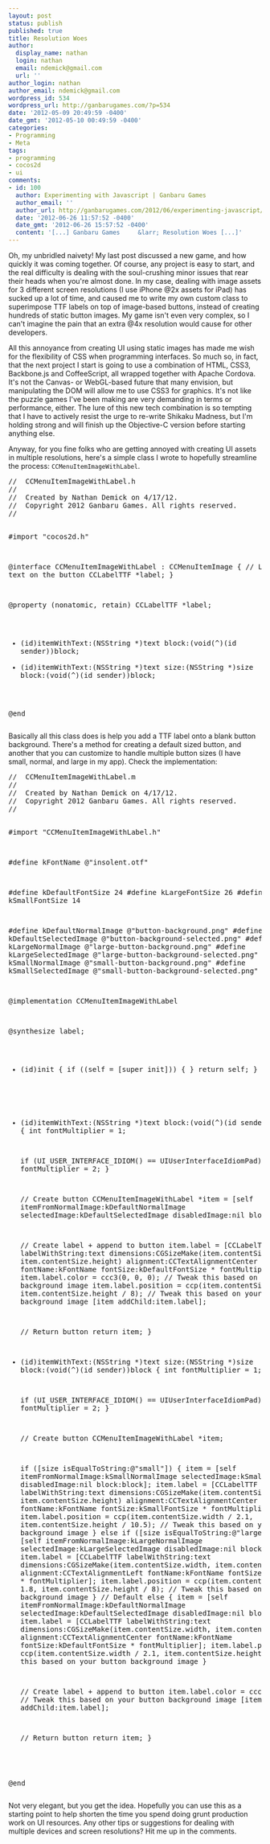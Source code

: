 ```yaml
---
layout: post
status: publish
published: true
title: Resolution Woes
author:
  display_name: nathan
  login: nathan
  email: ndemick@gmail.com
  url: ''
author_login: nathan
author_email: ndemick@gmail.com
wordpress_id: 534
wordpress_url: http://ganbarugames.com/?p=534
date: '2012-05-09 20:49:59 -0400'
date_gmt: '2012-05-10 00:49:59 -0400'
categories:
- Programming
- Meta
tags:
- programming
- cocos2d
- ui
comments:
- id: 100
  author: Experimenting with Javascript | Ganbaru Games
  author_email: ''
  author_url: http://ganbarugames.com/2012/06/experimenting-javascript/
  date: '2012-06-26 11:57:52 -0400'
  date_gmt: '2012-06-26 15:57:52 -0400'
  content: '[...] Ganbaru Games     &larr; Resolution Woes [...]'
---
```

<p>Oh, my unbridled naivety! My last post discussed a new game, and how quickly it was coming together. Of course, any project is easy to start, and the real difficulty is dealing with the soul-crushing minor issues that rear their heads when you're almost done. In my case, dealing with image assets for 3 different screen resolutions (I use iPhone @2x assets for iPad) has sucked up a lot of time, and caused me to write my own custom class to superimpose TTF labels on top of image-based buttons, instead of creating hundreds of static button images. My game isn't even very complex, so I can't imagine the pain that an extra @4x resolution would cause for other developers.</p>
<p>All this annoyance from creating UI using static images has made me wish for the flexibility of CSS when programming interfaces. So much so, in fact, that the next project I start is going to use a combination of HTML, CSS3, Backbone.js and CoffeeScript, all wrapped together with Apache Cordova. It's not the Canvas- or WebGL-based future that many envision, but manipulating the DOM will allow me to use CSS3 for graphics. It's not like the puzzle games I've been making are very demanding in terms or performance, either. The lure of this new tech combination is so tempting that I have to actively resist the urge to re-write Shikaku Madness, but I'm holding strong and will finish up the Objective-C version before starting anything else.</p>
<p>Anyway, for you fine folks who are getting annoyed with creating UI assets in multiple resolutions, here's a simple class I wrote to hopefully streamline the process: <code>CCMenuItemImageWithLabel</code>.</p>
<pre class="brush:cpp">
//  CCMenuItemImageWithLabel.h
//
//  Created by Nathan Demick on 4/17/12.
//  Copyright 2012 Ganbaru Games. All rights reserved.
//

#import "cocos2d.h"

@interface CCMenuItemImageWithLabel : CCMenuItemImage
{
    // Label w/ text on the button
    CCLabelTTF *label;
}

@property (nonatomic, retain) CCLabelTTF *label;

+ (id)itemWithText:(NSString *)text block:(void(^)(id sender))block;
+ (id)itemWithText:(NSString *)text size:(NSString *)size block:(void(^)(id sender))block;

@end
</pre>
<p>Basically all this class does is help you add a TTF label onto a blank button background. There's a method for creating a default sized button, and another that you can customize to handle multiple button sizes (I have small, normal, and large in my app). Check the implementation:</p>
<pre class="brush:cpp">
//  CCMenuItemImageWithLabel.m
//
//  Created by Nathan Demick on 4/17/12.
//  Copyright 2012 Ganbaru Games. All rights reserved.
//

#import "CCMenuItemImageWithLabel.h"

#define kFontName @"insolent.otf"

#define kDefaultFontSize 24
#define kLargeFontSize 26
#define kSmallFontSize 14

#define kDefaultNormalImage @"button-background.png"
#define kDefaultSelectedImage @"button-background-selected.png"
#define kLargeNormalImage @"large-button-background.png"
#define kLargeSelectedImage @"large-button-background-selected.png"
#define kSmallNormalImage @"small-button-background.png"
#define kSmallSelectedImage @"small-button-background-selected.png"


@implementation CCMenuItemImageWithLabel

@synthesize label;

- (id)init
{
    if ((self = [super init]))
    {
    }
    return self;
}


+ (id)itemWithText:(NSString *)text block:(void(^)(id sender))block
{
    int fontMultiplier = 1;
    
    if (UI_USER_INTERFACE_IDIOM() == UIUserInterfaceIdiomPad)
    {
        fontMultiplier = 2;
    }
    
    // Create button
    CCMenuItemImageWithLabel *item = [self itemFromNormalImage:kDefaultNormalImage selectedImage:kDefaultSelectedImage disabledImage:nil block:block];
    
    // Create label + append to button
    item.label = [CCLabelTTF labelWithString:text dimensions:CGSizeMake(item.contentSize.width, item.contentSize.height) alignment:CCTextAlignmentCenter fontName:kFontName fontSize:kDefaultFontSize * fontMultiplier];
    item.label.color = ccc3(0, 0, 0);    // Tweak this based on your button background image
    item.label.position = ccp(item.contentSize.width / 2.1, item.contentSize.height / 8);    // Tweak this based on your button background image
    [item addChild:item.label];
    
    // Return button
	return item;
}

+ (id)itemWithText:(NSString *)text size:(NSString *)size block:(void(^)(id sender))block
{
    int fontMultiplier = 1;
    
    if (UI_USER_INTERFACE_IDIOM() == UIUserInterfaceIdiomPad)
    {
        fontMultiplier = 2;
    }
    
    // Create button
    CCMenuItemImageWithLabel *item;
    
    if ([size isEqualToString:@"small"])
    {
        item = [self itemFromNormalImage:kSmallNormalImage selectedImage:kSmallSelectedImage disabledImage:nil block:block];
        item.label = [CCLabelTTF labelWithString:text dimensions:CGSizeMake(item.contentSize.width, item.contentSize.height) alignment:CCTextAlignmentCenter fontName:kFontName fontSize:kSmallFontSize * fontMultiplier];
        item.label.position = ccp(item.contentSize.width / 2.1, item.contentSize.height / 10.5);    // Tweak this based on your button background image
    }
    else if ([size isEqualToString:@"large"])
    {
        item = [self itemFromNormalImage:kLargeNormalImage selectedImage:kLargeSelectedImage disabledImage:nil block:block];
        item.label = [CCLabelTTF labelWithString:text dimensions:CGSizeMake(item.contentSize.width, item.contentSize.height) alignment:CCTextAlignmentLeft fontName:kFontName fontSize:kLargeFontSize * fontMultiplier];
        item.label.position = ccp(item.contentSize.width / 1.8, item.contentSize.height / 8);    // Tweak this based on your button background image
    }
    // Default
    else
    {
        item = [self itemFromNormalImage:kDefaultNormalImage selectedImage:kDefaultSelectedImage disabledImage:nil block:block];
        item.label = [CCLabelTTF labelWithString:text dimensions:CGSizeMake(item.contentSize.width, item.contentSize.height) alignment:CCTextAlignmentCenter fontName:kFontName fontSize:kDefaultFontSize * fontMultiplier];
        item.label.position = ccp(item.contentSize.width / 2.1, item.contentSize.height / 8);    // Tweak this based on your button background image
    }
    
    // Create label + append to button
    item.label.color = ccc3(0, 0, 0);    // Tweak this based on your button background image
    [item addChild:item.label];
    
    // Return button
	return item; 
}

@end
</pre>
<p>Not very elegant, but you get the idea. Hopefully you can use this as a starting point to help shorten the time you spend doing grunt production work on UI resources. Any other tips or suggestions for dealing with multiple devices and screen resolutions? Hit me up in the comments.</p>

